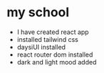 # my school

* I have created react app
* installed tailwind css
* daysiUI installed
* react router dom installed
* dark and light mood added

